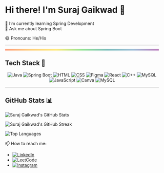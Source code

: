 # Hi there! I'm Suraj Gaikwad 👋

🌱 I’m currently learning Spring Development  
💬 Ask me about Spring Boot  

😄 Pronouns: He/His  

---

<!-- Add your colorful line here -->
<div style="height: 3px; background: linear-gradient(to right, #ff4500, #ffa500, #ffd700, #32cd32, #008080, #4682b4, #800080);"></div>


## Tech Stack 🚀
<p align="center">
  <img src="https://img.shields.io/badge/Java-%23ED8B00.svg?&style=for-the-badge&logo=java&logoColor=white" alt="Java" />
  <img src="https://img.shields.io/badge/Spring_Boot-%236DB33F.svg?&style=for-the-badge&logo=spring&logoColor=white" alt="Spring Boot" />
  <img src="https://img.shields.io/badge/HTML-%23E34F26.svg?&style=for-the-badge&logo=html5&logoColor=white" alt="HTML" />
  <img src="https://img.shields.io/badge/CSS-%231572B6.svg?&style=for-the-badge&logo=css3&logoColor=white" alt="CSS" />
  <img src="https://img.shields.io/badge/Figma-%23F24E1E.svg?&style=for-the-badge&logo=figma&logoColor=white" alt="Figma" />
  <img src="https://img.shields.io/badge/React-%2361DAFB.svg?&style=for-the-badge&logo=react&logoColor=white" alt="React" />
  <img src="https://img.shields.io/badge/C++-%2300599C.svg?&style=for-the-badge&logo=c%2B%2B&logoColor=white" alt="C++" />
  <img src="https://img.shields.io/badge/MySQL-%234479A1.svg?&style=for-the-badge&logo=mysql&logoColor=white" alt="MySQL" />
  <img src="https://img.shields.io/badge/JavaScript-%23F7DF1E.svg?&style=for-the-badge&logo=javascript&logoColor=black" alt="JavaScript" />
  <img src="https://img.shields.io/badge/Canva-%2300C4CC.svg?&style=for-the-badge&logo=canva&logoColor=white" alt="Canva" />
<img src="https://img.shields.io/badge/MySQL-%234479A1.svg?&style=for-the-badge&logo=mysql&logoColor=white" alt="MySQL" />

  <!-- Add more badges for your tech stack -->
</p>



---


## GitHub Stats 📊
<!-- GitHub Stats Card -->
![Suraj Gaikwad's GitHub Stats](https://github-readme-stats.vercel.app/api?username=imsuraj22&show_icons=true&count_private=true&hide=prs&theme=radical)

<!-- GitHub Streak Stats -->
 ![Suraj Gaikwad's GitHub Streak](https://github-readme-streak-stats.herokuapp.com/?user=imsuraj22&theme=dark) 

<!-- Top Languages Card -->
![Top Languages](https://github-readme-stats.vercel.app/api/top-langs/?username=imsuraj22&layout=compact&theme=dark)

📫 How to reach me:  
  - [![LinkedIn](https://img.shields.io/badge/LinkedIn-0077B5?style=for-the-badge&logo=linkedin&logoColor=white)]([https://www.linkedin.com/in/yourlinkedinprofile](https://www.linkedin.com/in/suraj-gaikwad-78013221b/))
  - [![LeetCode](https://img.shields.io/badge/LeetCode-%23FFA116?style=for-the-badge&logo=leetcode&logoColor=white)]([https://leetcode.com/yourleetcodeprofile](https://leetcode.com/Suraj2201/))
  - [![Instagram](https://img.shields.io/badge/Instagram-%23E4405F?style=for-the-badge&logo=instagram&logoColor=white)]([https://www.instagram.com/yourinstagramprofile](https://www.instagram.com/itssurajbtw?igsh=YTQwZjQ0NmI0OA==)https://www.instagram.com/itssurajbtw?igsh=YTQwZjQ0NmI0OA==)

